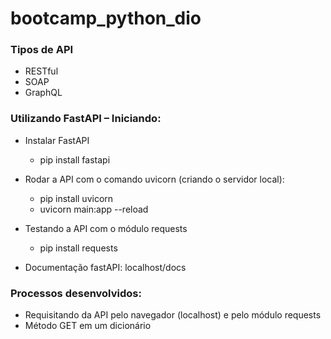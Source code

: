 # bootcamp_python_dio 

### Tipos de API
* RESTful 
* SOAP
* GraphQL
  

### Utilizando FastAPI – Iniciando:
* Instalar FastAPI
  - pip install fastapi 
* Rodar a API com o comando uvicorn (criando o servidor local): 
  - pip install uvicorn
  - uvicorn main:app --reload  
* Testando a API com o módulo requests
  - pip install requests

* Documentação fastAPI: localhost/docs 


### Processos desenvolvidos:
* Requisitando da API pelo navegador (localhost) e pelo módulo requests
* Método GET em um dicionário 


